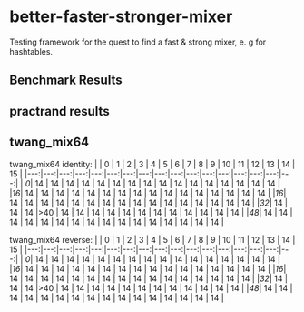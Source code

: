 # better-faster-stronger-mixer
Testing framework for the quest to find a fast &amp; strong mixer, e. g for hashtables.

## Benchmark Results

## practrand results

## twang_mix64

twang_mix64 identity:
|    |  0 |  1 |  2 |  3 |  4 |  5 |  6 |  7 |  8 |  9 | 10 | 11 | 12 | 13 | 14 | 15 |
|---:|---:|---:|---:|---:|---:|---:|---:|---:|---:|---:|---:|---:|---:|---:|---:|---:|
| *0*| 14 | 14 | 14 | 14 | 14 | 14 | 14 | 14 | 14 | 14 | 14 | 14 | 14 | 14 | 14 | 14 |
|*16*| 14 | 14 | 14 | 14 | 14 | 14 | 14 | 14 | 14 | 14 | 14 | 14 | 14 | 14 | 14 | 14 |
|*16*| 14 | 14 | 14 | 14 | 14 | 14 | 14 | 14 | 14 | 14 | 14 | 14 | 14 | 14 | 14 | 14 |
|*32*| 14 | 14 | 14 |>40 | 14 | 14 | 14 | 14 | 14 | 14 | 14 | 14 | 14 | 14 | 14 | 14 |
|*48*| 14 | 14 | 14 | 14 | 14 | 14 | 14 | 14 | 14 | 14 | 14 | 14 | 14 | 14 | 14 | 14 |

twang_mix64 reverse:
|    |  0 |  1 |  2 |  3 |  4 |  5 |  6 |  7 |  8 |  9 | 10 | 11 | 12 | 13 | 14 | 15 |
|---:|---:|---:|---:|---:|---:|---:|---:|---:|---:|---:|---:|---:|---:|---:|---:|---:|
| *0*| 14 | 14 | 14 | 14 | 14 | 14 | 14 | 14 | 14 | 14 | 14 | 14 | 14 | 14 | 14 | 14 |
|*16*| 14 | 14 | 14 | 14 | 14 | 14 | 14 | 14 | 14 | 14 | 14 | 14 | 14 | 14 | 14 | 14 |
|*16*| 14 | 14 | 14 | 14 | 14 | 14 | 14 | 14 | 14 | 14 | 14 | 14 | 14 | 14 | 14 | 14 |
|*32*| 14 | 14 | 14 |>40 | 14 | 14 | 14 | 14 | 14 | 14 | 14 | 14 | 14 | 14 | 14 | 14 |
|*48*| 14 | 14 | 14 | 14 | 14 | 14 | 14 | 14 | 14 | 14 | 14 | 14 | 14 | 14 | 14 | 14 |


